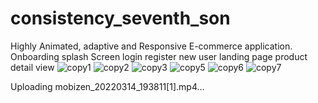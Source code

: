 # consistency_seventh_son

Highly Animated, adaptive and Responsive E-commerce application.
Onboarding
splash Screen
login
register new user
landing page
product detail view
![copy1](https://user-images.githubusercontent.com/59268114/158399644-4b9c63a3-9d2b-40ec-8815-1e909dce99ee.jpg)
![copy2](https://user-images.githubusercontent.com/59268114/158399676-dee0428b-c84d-4cab-990a-878f7a5d5d5d.jpg)
![copy3](https://user-images.githubusercontent.com/59268114/158399747-e9d3d1aa-0932-4a22-9956-e5fb54d34942.jpg)
![copy5](https://user-images.githubusercontent.com/59268114/158399770-e7ae58c6-7ac3-4320-86f0-ddb9fd88d650.jpg)
![copy6](https://user-images.githubusercontent.com/59268114/158399809-9131ec8c-12fb-4921-b10a-407c3731aa7b.jpg)
![copy7](https://user-images.githubusercontent.com/59268114/158399904-ebde8c9f-fac6-4f22-bf43-db2eb5ed5ed4.jpg)


Uploading mobizen_20220314_193811[1].mp4…

